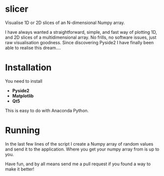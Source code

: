 # slicer
Visualise 1D or 2D slices of an N-dimensional Numpy array.

I have always wanted a straightforward, simple, and fast way of plotting 1D, and 2D slices of a multidimensional array. No frills, no software issues, just raw visualisation goodness. Since discovering Pyside2 I have finally been able to realise this dream....

# Installation

You need to install 

* **Pyside2**
* **Matplotlib**
* **Qt5**

This is easy to do with Anaconda Python.

# Running

In the last few lines of the script I create a Numpy array of random values and send it to the application. Where you get your numpy array from is up to you.

Have fun, and by all means send me a pull request if you found a way to make it better!

